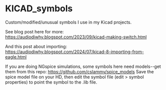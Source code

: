 # KICAD_symbols
Custom/modified/unusual symbols I use in my Kicad projects.

See blog post here for more: https://audiodiwhy.blogspot.com/2023/09/kicad-making-switch.html

And this post about importing: https://audiodiwhy.blogspot.com/2024/07/kicad-8-importing-from-eagle.html

If you are doing NGspice simulations, some symbols here need models--get them from this repo: https://github.com/cslammy/spice_models
Save the spice model file on your HD, then edit the symbol file (edit > symbol properties) to point the symbol to the .lib file.
